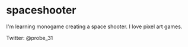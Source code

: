 # spaceshooter
I'm learning monogame creating a space shooter.
I love pixel art games.


Twitter: @probe_31